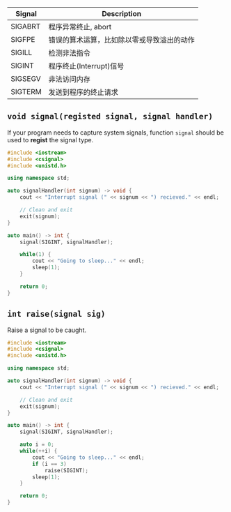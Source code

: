 | Signal | Description |
| --- | --- |
| SIGABRT | 程序异常终止, abort |
| SIGFPE | 错误的算术运算，比如除以零或导致溢出的动作 |
| SIGILL | 检测非法指令 |
| SIGINT | 程序终止(Interrupt)信号 |
| SIGSEGV | 非法访问内存 |
| SIGTERM | 发送到程序的终止请求 |

## `void signal(registed signal, signal handler)`
If your program needs to capture system signals, function `signal` should be used to **regist** the signal type.

```cpp
#include <iostream>
#include <csignal>
#include <unistd.h>

using namespace std;

auto signalHandler(int signum) -> void {
    cout << "Interrupt signal (" << signum << ") recieved." << endl;

    // Clean and exit
    exit(signum);
}

auto main() -> int {
    signal(SIGINT, signalHandler);

    while(1) {
        cout << "Going to sleep..." << endl;
        sleep(1);
    }

    return 0;
}
```

## `int raise(signal sig)`

Raise a signal to be caught.

```cpp
#include <iostream>
#include <csignal>
#include <unistd.h>

using namespace std;

auto signalHandler(int signum) -> void {
    cout << "Interrupt signal (" << signum << ") recieved." << endl;

    // Clean and exit
    exit(signum);
}

auto main() -> int {
    signal(SIGINT, signalHandler);

    auto i = 0;
    while(++i) {
        cout << "Going to sleep..." << endl;
        if (i == 3)
            raise(SIGINT);
        sleep(1);
    }

    return 0;
}
```


